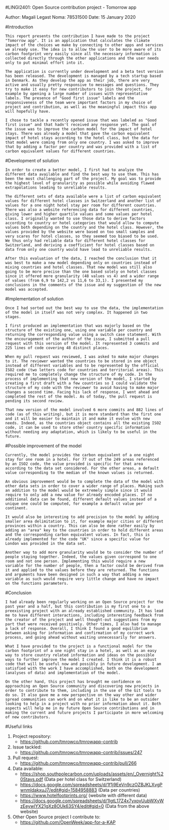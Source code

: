 #LINGI2401: Open Source contribution project - Tomorrow app

Author: Magali Legast
Noma: 78531500
Date: 15 January 2020


#Introduction

    This report presents the contribution I have made to the project "Tomorrow app". It is an application that calculates the climate impact of the choices we make by connecting to other apps and services we already use. The idea is to allow the user to be more aware of its carbon footprint very easily since all the necessary information is collected directly through the other applications and the user needs only to put minimal effort into it.

    The application is currently under development and a beta test version has been released. The development is managed by a tech startup based in Denmark. As they develop the app as their job, there are very active and usually pretty responsive to messages and questions. They try to make it easy for new contributors to join the project, for example by opening a large number of issues with representative labels. The presence of "Good first issue" labels and the responsiveness of the team were important factors in my choice of project and contribution, as well as the meaningful impact this app will hopefully have.
    
    I chose to tackle a recently opened issue that was labeled as "Good first issue" and that hadn't received any response yet. The goal of the issue was to improve the carbon model for the impact of hotel stays. There was already a model that gave the carbon equivalent impact of hotel stays according to the hotel class, but the data for that model were coming from only one country. I was asked to improve that by adding a factor per country and was provided with a list of carbon equivalent values for different countries.


#Development of solution

    In order to create a better model, I first had to analyze the different data available and find the best way to use them. This has been the most challenging part of the project. My goal was to provide the highest level of granularity as possible while avoiding flawed extrapolations leading to unreliable results.
    
    The different sets of data available were a list of carbon equivalent values for different hotel classes in Switzerland and another list of values for a one night hotel stay per room for different countries. There was also a website referencing data for different countries, giving lower and higher quartile values and some values per hotel class. I originally wanted to use those data to derive factors according to country or hotel categories that would allow to compute values both depending on the country and the hotel class. However, the values provided by the website were based on too small samples and very scares for hotel classes, so they seemed too biased to be used. We thus only had reliable data for different hotel classes for Switzerland, and deriving a coefficient for hotel classes based on data from only one country would have lead to unreliable results.
    
    After this evaluation of the data, I reached the conclusion that it was best to make a new model depending only on countries instead of mixing countries and hotel classes. That new model was still also going to be more precise than the one based solely on hotel classes since it offered more granularity (48 values vs 4) and a wider range of values (from 6,9 to 142,2 vs 11,6 to 33,1). I presented my conclusions in the comments of the issue and my suggestion of the new model was accepted.


#Implementation of solution
   
    Once I had sorted out the best way to use the data, the implementation of the model in itself was not very complex. It happened in two stages.
    
    I first produced an implementation that was majorly based on the structure of the existing one, using one variable per country and returning the corresponding value using a switch case statement. With the encouragement of the author of the issue, I submitted a pull request with this version of the model. It represented 3 commits and 225 lines of code covering 48 distinct places.

    When my pull request was reviewed, I was asked to make major changes to it. The reviewer wanted the countries to be stored in one object instead of different variables and to be represented by the official ISO2 code (two letters code for countries and territorial areas). This required me to completely change the structure of my code. In the process of implementing that new version of the model, I started by creating a first draft with a few countries so I could validate the structure of my code with the reviewer to avoid having to make major changes a second time. Facing his lack of response, I went ahead and completed the rest of the model. As of today, the pull request is pending its second review.

    That new version of the model involved 6 more commits and 882 lines of code (as of this writing), but it is more standard than the first one and it will be easier to maintain it and make it evolve with new needs. Indeed, as the countries object contains all the existing ISO2 code, it can be used to store other country specific information without needing any adaptation, which is likely to be useful in the future.


#Possible improvement of the model

    Currently, the model provides the carbon equivalent of a one night stay for one room in a hotel. For 77 out of the 249 areas referenced by an ISO2 code, the value provided is specific for that area according to the data set considered. For the other areas, a default value corresponding to the median of the known values is returned.

    An obvious improvement would be to complete the data of the model with other data sets in order to cover a wider range of places. Making such an addition to the model would be extremely simple since it would require to only add a new value for already encoded places. If no additional data can be found, different default values instead of a unique one could be computed, for example a default value per continent.
    
    It would also be interesting to add precision to the model by adding smaller area delimitation to it, for example major cities or different provinces within a country. This can also be done rather easily by adding an "area" key to the countries in order to hold different areas and the corresponding carbon equivalent values. In fact, this is already implemented for the code "UK" since a specific value for London was provided in the data set.
    
    Another way to add more granularity would be to consider the number of people staying together. Indeed, the values given correspond to one room and not one person. Implementing this would require a new variable for the number of people, then a factor could be derived from it and applied to the values before they are returned. The functions and arguments have been designed in such a way that adding a new variable as such would require very little change and have no impact on the functions parameters.


#Conclusion
    
    I had already been regularly working on an Open Source project for the past year and a half, but this contribution is my first one to a preexisting project with an already established community. It has lead me to have different interactions, including interesting feedback from the creator of the project and well thought-out suggestions from my part that were received positively. Other times, I also had to manage a lack of response. Overall, I think I found a good equilibrium between asking for information and confirmation of my correct work process, and going ahead without waiting unnecessarily for answers.

    What I have provided to the project is a functional model for the carbon footprint of a one night stay in a hotel, as well as an easy way to store country related information and ideas on the possible ways to further improve the model I created. I think it is a robust code that will be useful now and possibly in future development. I am satisfied with the work I have accomplished, both on the development (analyses of data) and implementation of the model.

    On the other hand, this project has brought me confidence on approaching an Open Source community and discovering new projects in order to contribute to them, including in the use of the Git tools to do so. It also gave me a new perspective on the way other and wider spread communities can work and on what it is like to be an outsider looking to help in a project with no prior information about it. Both aspects will help me in my future Open Source contributions and in making the current and future projects I participate in more welcoming of new contributors.


#Useful links
1. Project repository:
    - https://github.com/tmrowco/tmrowapp-contrib
2. Issue tackled:
    - https://github.com/tmrowco/tmrowapp-contrib/issues/247
3. Pull request:
    - https://github.com/tmrowco/tmrowapp-contrib/pull/266
4. Data available:
    - https://shop.southpolecarbon.com/uploads/assets/en/_Overnight%20Stays.pdf (Data per hotel class for Switzerland)
    - https://docs.google.com/spreadsheets/d/1f1j9EeVn9czOZBJKLXvgPwnmldakxuJ7/edit#gid=1584958883 (Data per countries)
    - https://www.hotelfootprints.org/ (website with different data)
    - https://docs.google.com/spreadsheets/d/1IgtL17Z4x7yxovUubWXyWzEeywIYX21gXz8OUk63SY4/edit#gid=0 (Data from the above website)
5. Other Open Source project I contribute to:
    - https://github.com/OpenWeek/app-for-a-KAP
